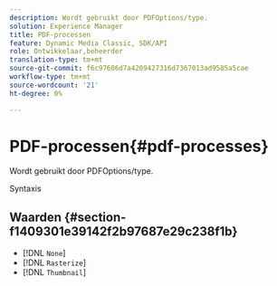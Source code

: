 ```yaml
---
description: Wordt gebruikt door PDFOptions/type.
solution: Experience Manager
title: PDF-processen
feature: Dynamic Media Classic, SDK/API
role: Ontwikkelaar,beheerder
translation-type: tm+mt
source-git-commit: f6c97606d7a4209427316d7367013ad9585a5cae
workflow-type: tm+mt
source-wordcount: '21'
ht-degree: 0%

---
```



# PDF-processen{#pdf-processes}

Wordt gebruikt door PDFOptions/type.

Syntaxis

## Waarden {#section-f1409301e39142f2b97687e29c238f1b}

* [!DNL `None`]
* [!DNL `Rasterize`]
* [!DNL `Thumbnail`]

